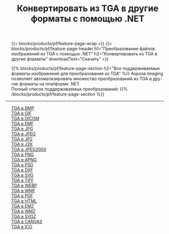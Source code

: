 ﻿---
title: Конвертировать из TGA в другие форматы с помощью .NET 
weight: 3920
url: /ru/net/conversion/from/tga 
lang: ru
langdirlevel: 2
locales: zh-hans,ja,it,ru,de,es,fr,nl,id,lt,pl,pt,vi,tr,ko,zh-hant,ar,hi,th,sv,cs,uk,he
description: Используя Aspose.Imaging, вы можете легко конвертировать из TGA в другие форматы.
---

{{< blocks/products/pf/feature-page-wrap >}}
{{< blocks/products/pf/feature-page-header h1="Преобразование файлов изображений из TGA с помощью .NET" h2="Конвертировать из TGA в другие форматы" downloadText="Скачать" >}}


{{% blocks/products/pf/feature-page-section  h2="Все поддерживаемые форматы изображений для преобразования из TGA" %}}
Aspose.Imaging позволяет автоматизировать множество преобразований из TGA в другие форматы на платформе .NET.
<br/>
Полный список поддерживаемых преобразований:
{{% /blocks/products/pf/feature-page-section %}}
<div class="container-fluid productfamilypage bg-gray">
    <div class="convertypes bg-gray agp-content section">
        <div class="container">
		<hr style="margin-left:-20px;"/>
		<div class="row other-converters">
		    <div class='col-md-2 other-converter remove-lp remove-rp'><a href="/imaging/ru/net/conversion/tga-to-bmp" >TGA в BMP</a></div><div class='col-md-2 other-converter remove-lp remove-rp'><a href="/imaging/ru/net/conversion/tga-to-gif" >TGA в GIF</a></div><div class='col-md-2 other-converter remove-lp remove-rp'><a href="/imaging/ru/net/conversion/tga-to-dicom" >TGA в DICOM</a></div><div class='col-md-2 other-converter remove-lp remove-rp'><a href="/imaging/ru/net/conversion/tga-to-emf" >TGA в EMF</a></div><div class='col-md-2 other-converter remove-lp remove-rp'><a href="/imaging/ru/net/conversion/tga-to-jpg" >TGA в JPG</a></div><div class='col-md-2 other-converter remove-lp remove-rp'><a href="/imaging/ru/net/conversion/tga-to-jpeg" >TGA в JPEG</a></div><div class='col-md-2 other-converter remove-lp remove-rp'><a href="/imaging/ru/net/conversion/tga-to-jp2" >TGA в JP2</a></div><div class='col-md-2 other-converter remove-lp remove-rp'><a href="/imaging/ru/net/conversion/tga-to-j2k" >TGA в J2K</a></div><div class='col-md-2 other-converter remove-lp remove-rp'><a href="/imaging/ru/net/conversion/tga-to-jpeg2000" >TGA в JPEG2000</a></div><div class='col-md-2 other-converter remove-lp remove-rp'><a href="/imaging/ru/net/conversion/tga-to-png" >TGA в PNG</a></div><div class='col-md-2 other-converter remove-lp remove-rp'><a href="/imaging/ru/net/conversion/tga-to-apng" >TGA в APNG</a></div><div class='col-md-2 other-converter remove-lp remove-rp'><a href="/imaging/ru/net/conversion/tga-to-psd" >TGA в PSD</a></div><div class='col-md-2 other-converter remove-lp remove-rp'><a href="/imaging/ru/net/conversion/tga-to-dxf" >TGA в DXF</a></div><div class='col-md-2 other-converter remove-lp remove-rp'><a href="/imaging/ru/net/conversion/tga-to-svg" >TGA в SVG</a></div><div class='col-md-2 other-converter remove-lp remove-rp'><a href="/imaging/ru/net/conversion/tga-to-tiff" >TGA в TIFF</a></div><div class='col-md-2 other-converter remove-lp remove-rp'><a href="/imaging/ru/net/conversion/tga-to-webp" >TGA в WEBP</a></div><div class='col-md-2 other-converter remove-lp remove-rp'><a href="/imaging/ru/net/conversion/tga-to-wmf" >TGA в WMF</a></div><div class='col-md-2 other-converter remove-lp remove-rp'><a href="/imaging/ru/net/conversion/tga-to-pdf" >TGA в PDF</a></div><div class='col-md-2 other-converter remove-lp remove-rp'><a href="/imaging/ru/net/conversion/tga-to-html" >TGA в HTML</a></div><div class='col-md-2 other-converter remove-lp remove-rp'><a href="/imaging/ru/net/conversion/tga-to-emz" >TGA в EMZ</a></div><div class='col-md-2 other-converter remove-lp remove-rp'><a href="/imaging/ru/net/conversion/tga-to-wmz" >TGA в WMZ</a></div><div class='col-md-2 other-converter remove-lp remove-rp'><a href="/imaging/ru/net/conversion/tga-to-svgz" >TGA в SVGZ</a></div><div class='col-md-2 other-converter remove-lp remove-rp'><a href="/imaging/ru/net/conversion/tga-to-canvas" >TGA в CANVAS</a></div><div class='col-md-2 other-converter remove-lp remove-rp'><a href="/imaging/ru/net/conversion/tga-to-ico" >TGA в ICO</a></div>
                </div>
        </div>
    </div>
</div>
<br/>

